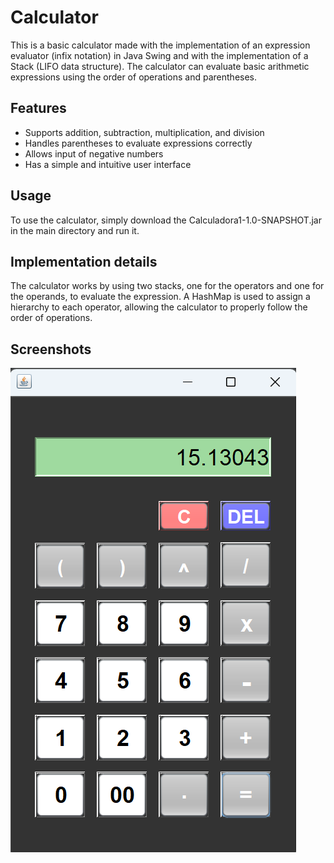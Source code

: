 # Calculator
This is a basic calculator made with the implementation of an expression evaluator (infix notation) in Java Swing and with the implementation of a Stack (LIFO data structure). The calculator can evaluate basic arithmetic expressions using the order of operations and parentheses.

## Features
* Supports addition, subtraction, multiplication, and division
* Handles parentheses to evaluate expressions correctly
* Allows input of negative numbers
* Has a simple and intuitive user interface

## Usage
To use the calculator, simply download the Calculadora1-1.0-SNAPSHOT.jar in the main directory and run it.

## Implementation details
The calculator works by using two stacks, one for the operators and one for the operands, to evaluate the expression. A HashMap is used to assign a hierarchy to each operator, allowing the calculator to properly follow the order of operations.

## Screenshots
![Calculator](/src/main/java/com/mycompany/calculadora1/Calculator.png)




